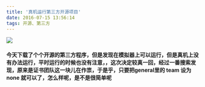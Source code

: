 ```yaml
---
title: '真机运行第三方开源项目'
date: 2016-07-15 13:56:14
tags: 开源、第三方 
---
```



![](http://ww4.sinaimg.cn/large/0060lm7Tgw1f5uks42cv0j311m0nsjuw.jpg
)
#### 今天下载了个个开源的第三方程序，但是发现在模拟器上可以运行，但是真机上没有办法运行，平时运行的时候也没有注意，，这次决定较真一回，经过一番搜索发现，原来是证书团队这一块儿在作祟，于是乎，只要把general里的 team 设为none 就可以了，怎么样呢，是不是很简单呢